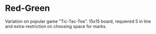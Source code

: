 # Red-Green
Variation on popular game "Tic-Tac-Toe". 15x15 board, requiered 5 in line and extra-restriction on choosing space for marks.
